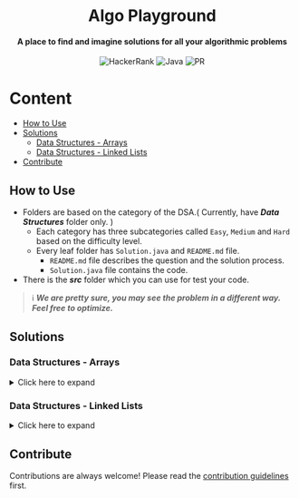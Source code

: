 <h1 align="center">Algo Playground</h1>

<h4 align="center">A place to find and imagine solutions for all your algorithmic problems</h4>

<div align="center">

![HackerRank](https://img.shields.io/badge/-Hackerrank-2EC866?style=Flat-square&logo=HackerRank&logoColor=white)
![Java](https://img.shields.io/badge/java-%23ED8B00.svg?style=Flat-square&logo=java&logoColor=white)
![PR](https://img.shields.io/static/v1?label=Made%20with%20%F0%9F%A4%8D%20by&message=develpoers&color=blue&style=Flat-square)

[comment]: <> (PR welcome badge - https://img.shields.io/static/v1?label=PRs&message=Welcome&color=ff69b4&style=Flat-square)

</div>

# Content
- [How to Use](#how-to-use)
- [Solutions](#solutions)
  - [Data Structures - Arrays](#data-structures---arrays)
  - [Data Structures - Linked Lists](#data-structures---linked-lists)
- [Contribute](#contribute)

## How to Use
- Folders are based on the category of the DSA.( Currently, have ***Data Structures*** folder only. )
  - Each category has three subcategories called `Easy`, `Medium` and `Hard` based on the difficulty level.
  - Every leaf folder has `Solution.java` and `README.md` file.
    - `README.md` file describes the question and the solution process.
    - `Solution.java` file contains the code.
- There is the ***src*** folder which you can use for test your code. 


> ℹ️ ***We are pretty sure, you may see the problem in a different way. Feel free to optimize.***


## Solutions


### Data Structures - Arrays
<details>
  <summary>Click here to expand</summary>

|                                                Problem                                                |                                                           Web Link                                                            |                                               Solution                                               |
|:-----------------------------------------------------------------------------------------------------:|:-----------------------------------------------------------------------------------------------------------------------------:|:----------------------------------------------------------------------------------------------------:|
|      [Array Reverse](Data%20Structures/Arrays/One%20Dimensional/Easy/array%20reverse/README.md)       |           [www.hackerrank.com/arrays-ds](https://www.hackerrank.com/challenges/arrays-ds/problem?isFullScreen=true)           |    [Solution.java](Data%20Structures/Arrays/One%20Dimensional/Easy/array%20reverse/Solution.java)    |
|           [Hourglass](Data%20Structures/Arrays/Two%20Dimensional/Easy/hourglass/README.md)            |       [www.hackerrank.com/2d-array-hourglass](https://www.hackerrank.com/challenges/2d-array/problem?isFullScreen=true)       |       [Solution.java](Data%20Structures/Arrays/Two%20Dimensional/Easy/hourglass/Solution.java)       |
|      [Dynamic Array](Data%20Structures/Arrays/Two%20Dimensional/Easy/dynamic%20array/README.md)       |       [www.hackerrank.com/dynamic-array](https://www.hackerrank.com/challenges/dynamic-array/problem?isFullScreen=true)       |    [Solution.java](Data%20Structures/Arrays/Two%20Dimensional/Easy/dynamic%20array/Solution.java)    |
|      [Left Rotation](Data%20Structures/Arrays/One%20Dimensional/Easy/left%20rotation/README.md)       | [www.hackerrank.com/array-left-rotation](https://www.hackerrank.com/challenges/array-left-rotation/problem?isFullScreen=true) |    [Solution.java](Data%20Structures/Arrays/One%20Dimensional/Easy/left%20rotation/Solution.java)    |
|     [Sparse Arrays](Data%20Structures/Arrays/One%20Dimensional/Medium/sparse%20arrays/README.md)      |       [www.hackerrank.com/sparse-arrays](https://www.hackerrank.com/challenges/sparse-arrays/problem?isFullScreen=true)       |   [Solution.java](Data%20Structures/Arrays/One%20Dimensional/Medium/sparse%20arrays/Solution.java)   |
| [Array Manipulation](Data%20Structures/Arrays/Two%20Dimensional/Hard/array%20manipulation/README.md)  |        [www.hackerrank.com/array-manipulation](https://www.hackerrank.com/challenges/crush/problem?isFullScreen=true)         | [Solution.java](Data%20Structures/Arrays/Two%20Dimensional/Hard/array%20manipulation/Solution.java)  |

</details>

### Data Structures - Linked Lists
<details>
  <summary>Click here to expand</summary>

|                                                                              Problem                                                                               |                                                                                             Web Link                                                                                              |                                                           Solution                                                           |
|:------------------------------------------------------------------------------------------------------------------------------------------------------------------:|:-------------------------------------------------------------------------------------------------------------------------------------------------------------------------------------------------:|:----------------------------------------------------------------------------------------------------------------------------:|
|                              [Print Elements in Linked List](Data%20Structures/Linked%20Lists/Singly/Easy/print%20elements/README.md)                              |                   [www.hackerrank.com/print-the-elements-of-a-linked-list](https://www.hackerrank.com/challenges/print-the-elements-of-a-linked-list/problem?isFullScreen=true)                   |                 [Solution.java](Data%20Structures/Linked%20Lists/Singly/Easy/print%20elements/Solution.java)                 |
|              [Insert a Node at the Tail of a Linked List](Data%20Structures/Linked%20Lists/Singly/Easy/insert%20a%20node%20at%20the%20tail/README.md)              |            [www.hackerrank.com/insert-a-node-at-the-tail-of-a-linked-list](https://www.hackerrank.com/challenges/insert-a-node-at-the-tail-of-a-linked-list/problem?isFullScreen=true)            |       [Solution.java](Data%20Structures/Linked%20Lists/Singly/Easy/insert%20a%20node%20at%20the%20tail/Solution.java)        |
|              [Insert a Node at the Head of a Linked List](Data%20Structures/Linked%20Lists/Singly/Easy/insert%20a%20node%20at%20the%20head/README.md)              |            [www.hackerrank.com/insert-a-node-at-the-head-of-a-linked-list](https://www.hackerrank.com/challenges/insert-a-node-at-the-head-of-a-linked-list/problem?isFullScreen=true)            |       [Solution.java](Data%20Structures/Linked%20Lists/Singly/Easy/insert%20a%20node%20at%20the%20head/Solution.java)        |
|  [Insert a node at a specific position in a Linked List](Data%20Structures/Linked%20Lists/Singly/Easy/insert%20a%20node%20at%20a%20specific%20position/README.md)  | [www.hackerrank.com/insert-a-node-at-a-specific-position-in-a-linked-list](https://www.hackerrank.com/challenges/insert-a-node-at-a-specific-position-in-a-linked-list/problem?isFullScreen=true) | [Solution.java](Data%20Structures/Linked%20Lists/Singly/Easy/insert%20a%20node%20at%20a%20specific%20position/Solution.java) |
|                                     [Delete a Node](Data%20Structures/Linked%20Lists/Singly/Easy/delete%20a%20node/README.md)                                      |                      [www.hackerrank.com/delete-a-node-from-a-linked-list](https://www.hackerrank.com/challenges/delete-a-node-from-a-linked-list/problem?isFullScreen=true)                      |                [Solution.java](Data%20Structures/Linked%20Lists/Singly/Easy/delete%20a%20node/Solution.java)                 |
|                                  [Print in Reverse](Data%20Structures/Linked%20Lists/Singly/Easy/print%20in%20reverse/README.md)                                   |                 [www.hackerrank.com/print-linked-list-in-reverse](https://www.hackerrank.com/challenges/print-the-elements-of-a-linked-list-in-reverse/problem?isFullScreen=true)                 |               [Solution.java](Data%20Structures/Linked%20Lists/Singly/Easy/print%20in%20reverse/Solution.java)               |
|                                      [Reverse a linked list](Data%20Structures/Linked%20Lists/Singly/Easy/reverse/README.md)                                       |                                 [www.hackerrank.com/reverse-a-linked-list](https://www.hackerrank.com/challenges/reverse-a-linked-list/problem?isFullScreen=true)                                 |                     [Solution.java](Data%20Structures/Linked%20Lists/Singly/Easy/reverse/Solution.java)                      |
|                                     [Compare two linked lists](Data%20Structures/Linked%20Lists/Singly/Easy/compare/README.md)                                     |                              [www.hackerrank.com/compare-two-linked-lists](https://www.hackerrank.com/challenges/compare-two-linked-lists/problem?isFullScreen=true)                              |                     [Solution.java](Data%20Structures/Linked%20Lists/Singly/Easy/compare/Solution.java)                      |

</details>

## Contribute
Contributions are always welcome! Please read the [contribution guidelines](contributing.md) first.
